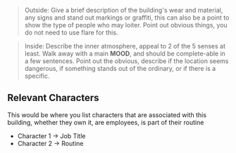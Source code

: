 > Outside: Give a brief description of the building's wear and material, any signs and stand out markings or graffiti, this can also be a point to show the type of people who may loiter. Point out obvious things, you do not need to use flare for this.

> Inside: Describe the inner atmosphere, appeal to 2 of the 5 senses at least. Walk away with a main **MOOD**, and should be complete-able in a few sentences. 
> Point out the obvious, describe if the location seems dangerous, if something stands out of the ordinary, or if there is a specific.

## Relevant Characters
This would be where you list characters that are associated with this building, whether they own it, are employees, is part of their routine
- Character 1 -> Job Title
- Character 2 -> Routine